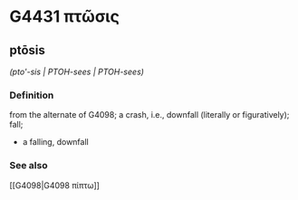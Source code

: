 # G4431 πτῶσις

## ptōsis

_(pto'-sis | PTOH-sees | PTOH-sees)_

### Definition

from the alternate of G4098; a crash, i.e., downfall (literally or figuratively); fall; 

- a falling, downfall

### See also

[[G4098|G4098 πίπτω]]
